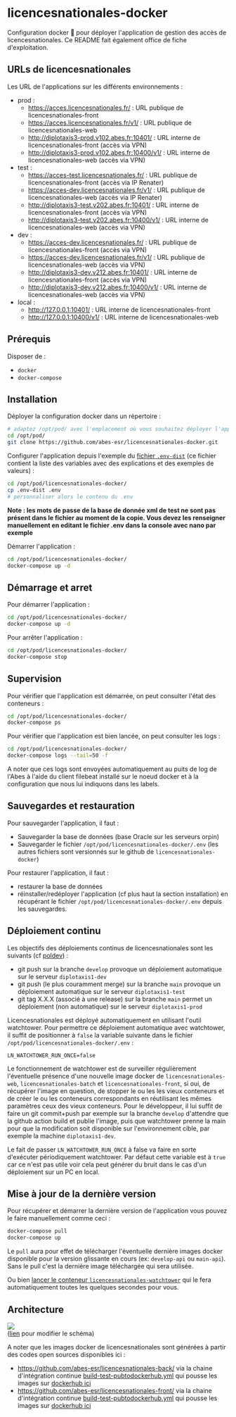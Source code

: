 # licencesnationales-docker

Configuration docker 🐳 pour déployer l'application de gestion des accès de licencesnationales. Ce README fait également office de fiche d'exploitation.

## URLs de licencesnationales

Les URL de l'applications sur les différents environnements :

- prod :
  - https://acces.licencesnationales.fr/ : URL publique de licencesnationales-front
  - https://acces.licencesnationales.fr/v1/ : URL publique de licencesnationales-web
  - http://diplotaxis3-prod.v102.abes.fr:10401/ : URL interne de licencesnationales-front (accès via VPN)
  - http://diplotaxis3-prod.v102.abes.fr:10400/v1/ : URL interne de licencesnationales-web (accès via VPN)
- test :
  - https://acces-test.licencesnationales.fr/ : URL publique de licencesnationales-front (accès via IP Renater)
  - https://acces-dev.licencesnationales.fr/v1/ : URL publique de licencesnationales-web (accès via IP Renater)
  - http://diplotaxis3-test.v202.abes.fr:10401/ : URL interne de licencesnationales-front (accès via VPN)
  - http://diplotaxis3-test.v202.abes.fr:10400/v1/ : URL interne de licencesnationales-web (accès via VPN)
- dev :
  - https://acces-dev.licencesnationales.fr/ : URL publique de licencesnationales-front (accès via VPN)
  - https://acces-dev.licencesnationales.fr/v1/ : URL publique de licencesnationales-web (accès via VPN)
  - http://diplotaxis3-dev.v212.abes.fr:10401/  : URL interne de licencesnationales-front (accès via VPN)
  - http://diplotaxis3-dev.v212.abes.fr:10400/v1/  : URL interne de licencesnationales-web (accès via VPN)
- local :
  - http://127.0.0.1:10401/ : URL interne de licencesnationales-front
  - http://127.0.0.1:10400/v1/ : URL interne de licencesnationales-web


## Prérequis

Disposer de :
- ``docker``
- ``docker-compose``

## Installation

Déployer la configuration docker dans un répertoire :
```bash
# adaptez /opt/pod/ avec l'emplacement où vous souhaitez déployer l'application
cd /opt/pod/
git clone https://github.com/abes-esr/licencesnationales-docker.git
```

Configurer l'application depuis l'exemple du [fichier ``.env-dist``](./.env-dist) (ce fichier contient la liste des variables avec des explications et des exemples de valeurs) :
```bash
cd /opt/pod/licencesnationales-docker/
cp .env-dist .env
# personnaliser alors le contenu du .env
```

**Note : les mots de passe de la base de donnée xml de test ne sont pas présent dans le fichier au moment de la copie. Vous devez les renseigner manuellement en editant le fichier .env dans la console avec nano par exemple**

Démarrer l'application :
```bash
cd /opt/pod/licencesnationales-docker/
docker-compose up -d
```

## Démarrage et arret

Pour démarrer l'application :
```bash
cd /opt/pod/licencesnationales-docker/
docker-compose up -d
```

Pour arrêter l'application :
```bash
cd /opt/pod/licencesnationales-docker/
docker-compose stop
```

## Supervision

Pour vérifier que l'application est démarrée, on peut consulter l'état des conteneurs :
```bash
cd /opt/pod/licencesnationales-docker/
docker-compose ps
```

Pour vérifier que l'application est bien lancée, on peut consulter les logs :
```bash
cd /opt/pod/licencesnationales-docker/
docker-compose logs --tail=50 -f
```
A noter que ces logs sont envoyées automatiquement au puits de log de l'Abes à l'aide du client filebeat installé sur le noeud docker et à la configuration que nous lui indiquons dans les labels.

## Sauvegardes et restauration

Pour sauvegarder l'application, il faut :
- Sauvegarder la base de données (base Oracle sur les serveurs orpin)
- Sauvegarder le fichier ``/opt/pod/licencesnationales-docker/.env`` (les autres fichiers sont versionnés sur le github de ``licencesnationales-docker``)

Pour restaurer l'application, il faut :
- restaurer la base de données
- réinstaller/redéployer l'application (cf plus haut la section installation) en récupérant le fichier ``/opt/pod/licencesnationales-docker/.env`` depuis les sauvegardes.


## Déploiement continu

Les objectifs des déploiements continus de licencesnationales sont les suivants (cf [poldev](https://github.com/abes-esr/abes-politique-developpement/blob/main/01-Gestion%20du%20code%20source.md#utilisation-des-branches)) :
- git push sur la branche ``develop`` provoque un déploiement automatique sur le serveur ``diplotaxis1-dev``
- git push (le plus couramment merge) sur la branche ``main`` provoque un déploiement automatique sur le serveur ``diplotaxis1-test``
- git tag X.X.X (associé à une release) sur la branche ``main`` permet un déploiement (non automatique) sur le serveur ``diplotaxis1-prod``

Licencesnationales est déployé automatiquement en utilisant l'outil watchtower. Pour permettre ce déploiement automatique avec watchtower, il suffit de positionner à ``false`` la variable suivante dans le fichier ``/opt/pod/licencesnationales-docker/.env`` :
```env
LN_WATCHTOWER_RUN_ONCE=false
```

Le fonctionnement de watchtower est de surveiller régulièrement l'éventuelle présence d'une nouvelle image docker de ``licencesnationales-web``, ``licencesnationales-batch`` et ``licencesnationales-front``, si oui, de récupérer l'image en question, de stopper le ou les les vieux conteneurs et de créer le ou les conteneurs correspondants en réutilisant les mêmes paramètres ceux des vieux conteneurs. Pour le développeur, il lui suffit de faire un git commit+push par exemple sur la branche ``develop`` d'attendre que la github action build et publie l'image, puis que watchtower prenne la main pour que la modification soit disponible sur l'environnement cible, par exemple la machine ``diplotaxis1-dev``.

Le fait de passer ``LN_WATCHTOWER_RUN_ONCE`` à false va faire en sorte d'exécuter périodiquement watchtower. Par défaut cette variable est à ``true`` car ce n'est pas utile voir cela peut générer du bruit dans le cas d'un déploiement sur un PC en local.


## Mise à jour de la dernière version

Pour récupérer et démarrer la dernière version de l'application vous pouvez le faire manuellement comme ceci :
```bash
docker-compose pull
docker-compose up
```
Le ``pull`` aura pour effet de télécharger l'éventuelle dernière images docker disponible pour la version glissante en cours (ex: ``develop-api`` ou ``main-api``). Sans le pull c'est la dernière image téléchargée qui sera utilisée.

Ou bien [lancer le conteneur ``licencesnationales-watchtower``](https://github.com/abes-esr/licencesnationales-docker/blob/develop/README.md#d%C3%A9ploiement-continu) qui le fera automatiquement toutes les quelques secondes pour vous.


## Architecture

![](https://docs.google.com/drawings/d/e/2PACX-1vQtkQo11L20Tc_OTkz6o3t2pqPKK4jdp0gNAd1lpyA_r1ExQGKTnTAZ09nuJl9DnGpUkbjzlgzflH5s/pub?w=1268&amp;h=641)  
([lien](https://docs.google.com/drawings/d/1vlTB03DNbbT8l-0Ca4KpGdLxyKGHqdRo1UKT39aJjIA/edit) pour modifier le schéma)

A noter que les images docker de licencesnationales sont générées à partir des codes open sources disponibles ici :
- https://github.com/abes-esr/licencesnationales-back/ via la chaine d'intégration continue [build-test-pubtodockerhub.yml](https://github.com/abes-esr/licencesnationales-back/actions/workflows/build-test-pubtodockerhub.yml) qui pousse les images sur [dockerhub ici](https://hub.docker.com/r/abesesr/licencesnationales/)
- https://github.com/abes-esr/licencesnationales-front/ via la chaine d'intégration continue [build-test-pubtodockerhub.yml](https://github.com/abes-esr/licencesnationales-front/actions/workflows/build-test-pubtodockerhub.yml) qui pousse les images sur [dockerhub ici](https://hub.docker.com/r/abesesr/licencesnationales/)
